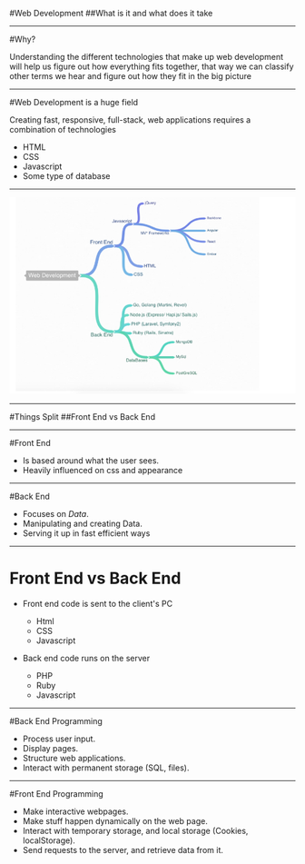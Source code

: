 #Web Development
##What is it and what does it take

---

#Why?

Understanding the different technologies that make up web development will help us figure out how everything fits together, that way we can classify other terms we hear and figure out how they fit in the big picture

---

#Web Development is a huge field    

Creating fast, responsive, full-stack, web applications requires a combination of technologies
- HTML
- CSS
- Javascript
- Some type of database

---


![fit](./graph.png)

---

#Things Split
##Front End vs Back End

---
#Front End
- Is based around what the user sees.
- Heavily influenced on css and appearance

---

#Back End

- Focuses on *Data*.
- Manipulating and creating Data.
- Serving it up in fast efficient ways

---

# Front End vs Back End

- Front end code is sent to the client's PC
  - Html
  - CSS
  - Javascript

- Back end code runs on the server
  - PHP
  - Ruby
  - Javascript

---
#Back End Programming

- Process user input.
- Display pages.
- Structure web applications.
- Interact with permanent storage (SQL, files).

---
#Front End Programming    

- Make interactive webpages.
- Make stuff happen dynamically on the web page.
- Interact with temporary storage, and local storage (Cookies, localStorage).
- Send requests to the server, and retrieve data from it.
